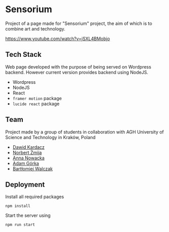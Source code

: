 # Sensorium

Project of a page made for "Sensorium" project, the aim of which is to combine art and technology.

https://www.youtube.com/watch?v=jSXL4BMobjo

## Tech Stack

Web page developed with the purpose of being served on Wordpress backend. However current version provides backend using NodeJS.

- Wordpress
- NodeJS
- React
- `framer motion` package
- `lucide react` package

## Team
Project made by a group of students in collaboration with AGH University of Science and Technology in Kraków, Poland
- [Dawid Kardacz](https://github.com/kardam00n)
- [Norbert Żmija](https://github.com/CaffeinatedViper)
- [Anna Nowacka](https://github.com/anian3)
- [Adam Górka](https://github.com/adam147g)
- [Bartłomiej Walczak](https://github.com/Bartezky)

## Deployment

Install all required packages

`npm install`

Start the server using

`npm run start`